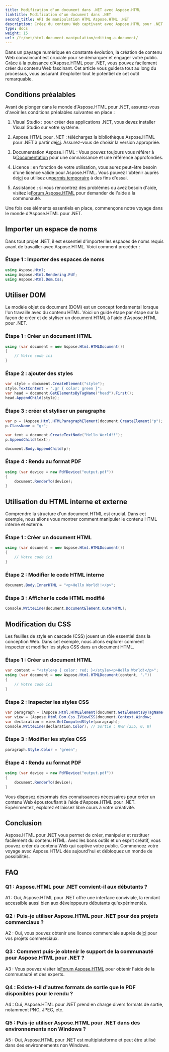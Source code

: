 ```yaml
---
title: Modification d'un document dans .NET avec Aspose.HTML
linktitle: Modification d'un document dans .NET
second_title: API de manipulation HTML Aspose.HTML .NET
description: Créez du contenu Web captivant avec Aspose.HTML pour .NET. Apprenez à manipuler HTML, CSS et bien plus encore.
type: docs
weight: 15
url: /fr/net/html-document-manipulation/editing-a-document/
---
```


Dans un paysage numérique en constante évolution, la création de contenu Web convaincant est cruciale pour se démarquer et engager votre public. Grâce à la puissance d'Aspose.HTML pour .NET, vous pouvez facilement créer du contenu Web fascinant. Cet article vous guidera tout au long du processus, vous assurant d’exploiter tout le potentiel de cet outil remarquable.

## Conditions préalables

Avant de plonger dans le monde d'Aspose.HTML pour .NET, assurez-vous d'avoir les conditions préalables suivantes en place :

1. Visual Studio : pour créer des applications .NET, vous devez installer Visual Studio sur votre système.

2. Aspose.HTML pour .NET : téléchargez la bibliothèque Aspose.HTML pour .NET à partir de[ici](https://releases.aspose.com/html/net/). Assurez-vous de choisir la version appropriée.

3.  Documentation Aspose.HTML : Vous pouvez toujours vous référer à la[Documentation](https://reference.aspose.com/html/net/) pour une connaissance et une référence approfondies.

4.  Licence : en fonction de votre utilisation, vous aurez peut-être besoin d'une licence valide pour Aspose.HTML. Vous pouvez l'obtenir auprès de[ici](https://purchase.aspose.com/buy) ou utilisez un[permis temporaire](https://purchase.aspose.com/temporary-license/) à des fins d'essai.

5.  Assistance : si vous rencontrez des problèmes ou avez besoin d'aide, visitez le[Forum Aspose.HTML](https://forum.aspose.com/) pour demander de l'aide à la communauté.

Une fois ces éléments essentiels en place, commençons notre voyage dans le monde d'Aspose.HTML pour .NET.

## Importer un espace de noms

Dans tout projet .NET, il est essentiel d'importer les espaces de noms requis avant de travailler avec Aspose.HTML. Voici comment procéder :

### Étape 1 : Importer des espaces de noms

```csharp
using Aspose.Html;
using Aspose.Html.Rendering.Pdf;
using Aspose.Html.Dom.Css;
```

## Utiliser DOM

Le modèle objet de document (DOM) est un concept fondamental lorsque l'on travaille avec du contenu HTML. Voici un guide étape par étape sur la façon de créer et de styliser un document HTML à l'aide d'Aspose.HTML pour .NET.

### Étape 1 : Créer un document HTML

```csharp
using (var document = new Aspose.Html.HTMLDocument())
{
    // Votre code ici
}
```

### Étape 2 : ajouter des styles

```csharp
var style = document.CreateElement("style");
style.TextContent = ".gr { color: green }";
var head = document.GetElementsByTagName("head").First();
head.AppendChild(style);
```

### Étape 3 : créer et styliser un paragraphe

```csharp
var p = (Aspose.Html.HTMLParagraphElement)document.CreateElement("p");
p.ClassName = "gr";

var text = document.CreateTextNode("Hello World!!");
p.AppendChild(text);

document.Body.AppendChild(p);
```

### Étape 4 : Rendu au format PDF

```csharp
using (var device = new PdfDevice("output.pdf"))
{
    document.RenderTo(device);
}
```

## Utilisation du HTML interne et externe

Comprendre la structure d'un document HTML est crucial. Dans cet exemple, nous allons vous montrer comment manipuler le contenu HTML interne et externe.

### Étape 1 : Créer un document HTML

```csharp
using (var document = new Aspose.Html.HTMLDocument())
{
    // Votre code ici
}
```

### Étape 2 : Modifier le code HTML interne

```csharp
document.Body.InnerHTML = "<p>Hello World!!</p>";
```

### Étape 3 : Afficher le code HTML modifié

```csharp
Console.WriteLine(document.DocumentElement.OuterHTML);
```

## Modification du CSS

Les feuilles de style en cascade (CSS) jouent un rôle essentiel dans la conception Web. Dans cet exemple, nous allons explorer comment inspecter et modifier les styles CSS dans un document HTML.

### Étape 1 : Créer un document HTML

```csharp
var content = "<style>p { color: red; }</style><p>Hello World!</p>";
using (var document = new Aspose.Html.HTMLDocument(content, "."))
{
    // Votre code ici
}
```

### Étape 2 : Inspecter les styles CSS

```csharp
var paragraph = (Aspose.Html.HTMLElement)document.GetElementsByTagName("p").First();
var view = (Aspose.Html.Dom.Css.IViewCSS)document.Context.Window;
var declaration = view.GetComputedStyle(paragraph);
Console.WriteLine(declaration.Color); // Sortie : RVB (255, 0, 0)
```

### Étape 3 : Modifier les styles CSS

```csharp
paragraph.Style.Color = "green";
```

### Étape 4 : Rendu au format PDF

```csharp
using (var device = new PdfDevice("output.pdf"))
{
    document.RenderTo(device);
}
```

Vous disposez désormais des connaissances nécessaires pour créer un contenu Web époustouflant à l’aide d’Aspose.HTML pour .NET. Expérimentez, explorez et laissez libre cours à votre créativité.

## Conclusion

Aspose.HTML pour .NET vous permet de créer, manipuler et restituer facilement du contenu HTML. Avec les bons outils et un esprit créatif, vous pouvez créer du contenu Web qui captive votre public. Commencez votre voyage avec Aspose.HTML dès aujourd'hui et débloquez un monde de possibilités.

## FAQ

### Q1 : Aspose.HTML pour .NET convient-il aux débutants ?

A1 : Oui, Aspose.HTML pour .NET offre une interface conviviale, la rendant accessible aussi bien aux développeurs débutants qu'expérimentés.

### Q2 : Puis-je utiliser Aspose.HTML pour .NET pour des projets commerciaux ?

 A2 : Oui, vous pouvez obtenir une licence commerciale auprès de[ici](https://purchase.aspose.com/buy) pour vos projets commerciaux.

### Q3 : Comment puis-je obtenir le support de la communauté pour Aspose.HTML pour .NET ?

 A3 : Vous pouvez visiter le[Forum Aspose.HTML](https://forum.aspose.com/) pour obtenir l'aide de la communauté et des experts.

### Q4 : Existe-t-il d'autres formats de sortie que le PDF disponibles pour le rendu ?

A4 : Oui, Aspose.HTML pour .NET prend en charge divers formats de sortie, notamment PNG, JPEG, etc.

### Q5 : Puis-je utiliser Aspose.HTML pour .NET dans des environnements non Windows ?

A5 : Oui, Aspose.HTML pour .NET est multiplateforme et peut être utilisé dans des environnements non Windows.